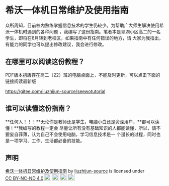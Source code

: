 # 希沃一体机日常维护及使用指南

众所周知，目前校内熟练掌握信息技术的学生仍较少。为帮助广大师生解决使用希沃一体机时遇到的各种问题
，我编写了这份指南。笔者本是翠湖小区高二的一名学生，即将在6月转到老校区，如果指南中有任何错误的地方，请
大家为我指出，有能力的同学也可以提出修改建议，我会进行修改。

## 在哪里可以阅读这份教程？

PDF版本初版存在高二（22）班的电脑桌面上，不能及时更新，可以点击下面的链接阅读最新版

https://gitee.com/liuzhijun-source/seewotutorial

## 谁可以读懂这份指南？

**任何人！！！**无论你是教师还是学生，电脑小白还是资深用户，**都可以读懂！**我编写的教程一定会
尽量让所有没有基础知识的人都能读懂，所以，请不要妄自菲薄，认为自己不会使用电脑，学习信息技术是一
个漫长的过程，同时也是一项学习、工作、生活都必备的技能。

## 声明

<p xmlns:cc="http://creativecommons.org/ns#" xmlns:dct="http://purl.org/dc/terms/"><a property="dct:title" rel="cc:attributionURL" href="https://gitee.com/liuzhijun-source/seewotutorial">希沃一体机日常维护及使用指南</a> by <a rel="cc:attributionURL dct:creator" property="cc:attributionName" href="https://gitee.com/liuzhijun-source">liuzhijun-source</a> is licensed under <a href="http://creativecommons.org/licenses/by-nc-nd/4.0/?ref=chooser-v1" target="_blank" rel="license noopener noreferrer" style="display:inline-block;">CC BY-NC-ND 4.0<img style="height:22px!important;margin-left:3px;vertical-align:text-bottom;" src="https://mirrors.creativecommons.org/presskit/icons/cc.svg?ref=chooser-v1"><img style="height:22px!important;margin-left:3px;vertical-align:text-bottom;" src="https://mirrors.creativecommons.org/presskit/icons/by.svg?ref=chooser-v1"><img style="height:22px!important;margin-left:3px;vertical-align:text-bottom;" src="https://mirrors.creativecommons.org/presskit/icons/nc.svg?ref=chooser-v1"><img style="height:22px!important;margin-left:3px;vertical-align:text-bottom;" src="https://mirrors.creativecommons.org/presskit/icons/nd.svg?ref=chooser-v1"></a></p>